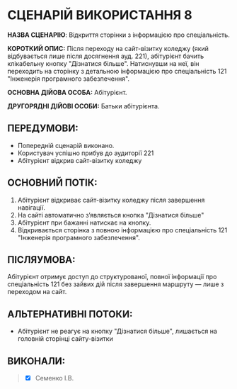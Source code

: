 # СЦЕНАРІЙ ВИКОРИСТАННЯ 8

**НАЗВА СЦЕНАРІЮ**:	Відкриття сторінки з інформацією про спеціальність.

**КОРОТКИЙ ОПИС:** Після переходу на сайт-візитку коледжу (який відбувається лише після досягнення ауд. 221), абітурієнт бачить клікабельну кнопку "Дізнатися більше". Натиснувши на неї, він переходить на сторінку з детальною інформацією про спеціальність 121 "Інженерія програмного забезпечення".

**ОСНОВНА ДІЙОВА ОСОБА:** Абітурієнт.

**ДРУГОРЯДНІ ДІЙОВІ ОСОБИ:** Батьки абітурієнта.

## ПЕРЕДУМОВИ:

* Попередній сценарій виконано.
* Користувач успішно прибув до аудиторії 221
* Абітурієнт відкрив сайт-візитку коледжу

## ОСНОВНИЙ ПОТІК:
1.	Абітурієнт відкриває сайт-візитку коледжу після завершення навігації.
2.	На сайті автоматично з’являється кнопка "Дізнатися більше"
3.	Абітурієнт при бажанні натискає на кнопку.
4.	Відкривається сторінка з повною інформацією про спеціальність 121 "Інженерія програмного забезпечення".

## ПІСЛЯУМОВА:

Абітурієнт отримує доступ до структурованої, повної інформації про спеціальність 121 без зайвих дій після завершення маршруту — лише з переходом на сайт.

## АЛЬТЕРНАТИВНІ ПОТОКИ:

* Абітурієнт не реагує на кнопку "Дізнатися більше", лишається на головній сторінці сайту-візитки

## ВИКОНАЛИ:
>- [x] Семенко І.В.
